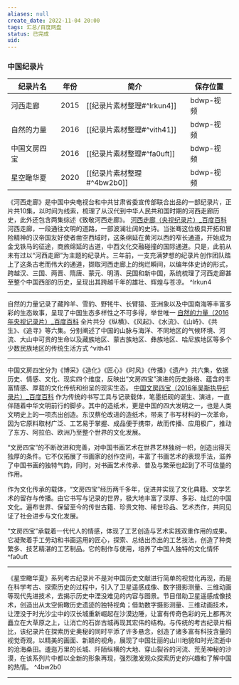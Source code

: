 ```yaml
---
aliases: null
create_date: 2022-11-04 20:00
tags: 汇总/百度网盘
status: 已完成 
uid: 
---
```


 ### 中国纪录片

| 纪录片名     | 年份 | 简介                       | 保存位置  |
| ------------ | ---- | -------------------------- | --------- |
| 河西走廊     | 2015 | [[纪录片素材整理#^lrkun4]] | bdwp-视频 |
| 自然的力量   | 2016 | [[纪录片素材整理#^vith41]] | bdwp-视频 |
| 中国文房四宝 | 2016 | [[纪录片素材整理#^fa0uft]] | bdwp-视频 |
|     星空瞰华夏         |  2020    |  [[纪录片素材整理#^4bw2b0]]  |      bdwp-视频     |



《河西走廊》是中国中央电视台和中共甘肃省委宣传部联合出品的一部纪录片，正片共10集，以时间为线索，梳理了从汉代到中华人民共和国时期的河西走廊历史，此外还包含两集综述《致敬河西走廊》。
[河西走廊（央视纪录片）_百度百科](https://baike.baidu.com/item/%E6%B2%B3%E8%A5%BF%E8%B5%B0%E5%BB%8A/16829772?fr=aladdin)
河西走廊，一段通往文明的道路，一部波澜壮阔的史诗。当张骞这位极具开拓和冒险精神的汉帝国友好使者凿空西域时，这条绵延在黄河以西的窄长通道，开始成为金戈铁马的征途，商旅绵延的古道，中西文化交融碰撞的国际通道。只是，此前从未有过以“河西走廊”为主题的纪录片。三年前，一支充满梦想的纪录片创作团队踏上了这条古老而伟大的通道，撷取河西走廊上的绚烂瞬间，以编年体史诗的形式，跨越汉、三国、两晋、隋唐、蒙元、明清、民国和新中国，系统梳理了河西走廊甚至整个中国西部的历史，呈现出其跨越千年的雄壮、辉煌与苍凉。 ^lrkun4

---
自然的力量记录了藏羚羊、雪豹、野牦牛、长臂猿、亚洲象以及中国南海等丰富多彩的生态故事，呈现了中国生态多样性之不可多得，举世唯一
[自然的力量（2016年央视记录片）_百度百科](https://baike.baidu.com/item/%E8%87%AA%E7%84%B6%E7%9A%84%E5%8A%9B%E9%87%8F/20354630?fromModule=lemma_sense-layer#viewPageContent)
全片共分《纵横》、《风起》、《水流》、《山峙》、《共生》、《追寻》等六集。分别阐述了中国的山脉与海洋、不同地区的气候环境、河流、大山中可贵的生命以及藏族地区、蒙古族地区、彝族地区、哈尼族地区等多个少数民族地区的传统生活方式 ^vith41

---
中国文房四宝分为《博采》《造化》《匠心》《时风》《传播》《遗产》共六集，依据历史、情感、文化、现实四个维度，反映出“文房四宝”演进的历史脉络、蕴含的丰富情感、厚载的文化传统和纷呈的现实生态。
[中国文房四宝（2016年吴斯执导纪录片）_百度百科](https://baike.baidu.com/item/%E4%B8%AD%E5%9B%BD%E6%96%87%E6%88%BF%E5%9B%9B%E5%AE%9D/16767970?fr=aladdin)
作为传统的书写工具与记录载体，笔墨纸砚的诞生、演进，一直伴随着中华文明前行的脚步。其中的造纸术，更是中国的四大发明之一，也是人类文明史上的一项杰出创造。东汉蔡伦改进的造纸术，带来了书写材料的一次革命，因为它原料取材广泛、工艺易于掌握、成品便于携带，故而传播、应用极广，推动了东方、阿拉伯、欧洲乃至整个世界的文化发展。

“文房四宝”的不断改进和完善，对中国书画艺术在世界艺林独树一帜，创造出得天独厚的条件。它不仅拓展了书画家的创作空间，丰富了书画艺术的表现手法，滋养了中国书画的独特气韵，同时，对书画艺术传承、普及与繁荣也起到了不可估量的作用。

作为文化传承的载体，“文房四宝”经历两千多年，促进并实现了文化典籍、文学艺术的留存与传播。由它书写与记录的世界，极大地丰富了深厚、多彩、灿烂的中国文化。遍布世界、保留至今的传世古籍、珍贵文物、稀世珍品、艺术杰作，共同见证了社会进步与文化发展。

“文房四宝”承载着一代代人的情感，体现了工艺创造与艺术实践双重作用的成果。它凝聚着手工劳动和书画运用的匠心，探索、总结出杰出的工艺技法，创造了种类繁多、技艺精湛的工艺制品。它的制作与使用，培养了中国人独特的文化情怀 ^fa0uft

---

《星空瞰华夏》系列考古纪录片不是对中国历史文献进行简单的视觉化再现，而是在科学考古、探索历史的过程中，引入了卫星遥感成像、数字摄影测量、三维动画等现代先进技术，去揭示历史中湮没难见的内容与图景。节目借助卫星遥感成像技术，创造出从太空俯瞰历史遗迹的独特视角；借助数字摄影测量、三维动画技术，让湮没于时光沙尘中的汉长城重新崛起在沙漠边陲，让富有传奇色彩的元上都再次矗立在大草原之上，让消亡的石峁古城再现其宏伟的结构。与传统的考古纪录片相比，该纪录片在探索历史奥秘的同时平添了许多悬念，创造了诸多富有科技含量的视觉奇观，以精美的画面、新颖的视角，展现了中国壮丽的山川地貌和时光流逝中的沧海桑田。逶迤万里的长城、阡陌纵横的大地、穿山裂谷的河流、荒芜神秘的沙漠，在该系列片中都以全新的形象再现，强烈激发观众探索历史的兴趣和了解中国的热情。 ^4bw2b0

---
